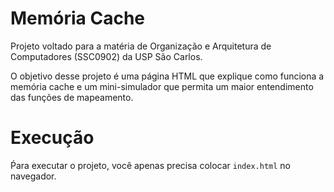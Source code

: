 # Memória Cache

Projeto voltado para a matéria de Organização e Arquitetura de Computadores (SSC0902) da USP São Carlos. 

O objetivo desse projeto é uma página HTML que explique como funciona a memória cache e um mini-simulador que permita um maior entendimento das funções de mapeamento. 

# Execução

Ṕara executar o projeto, você apenas precisa colocar `index.html` no navegador.
